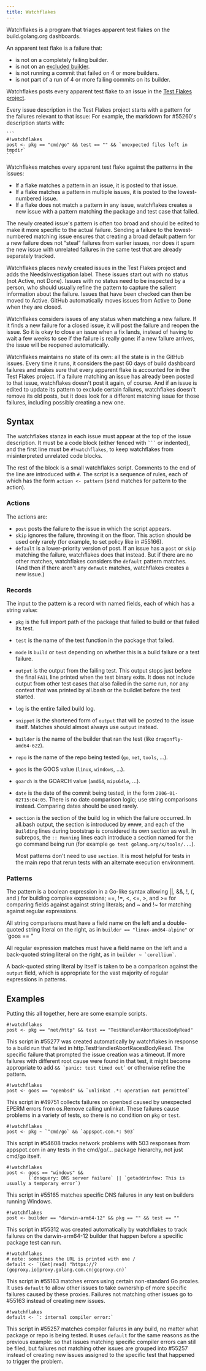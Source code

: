 ```yaml
---
title: Watchflakes
---
```


Watchflakes is a program that triages apparent test flakes on the build.golang.org dashboards.

An apparent test flake is a failure that:

 - is not on a completely failing builder.
 - is not on an [excluded builder](https://go.dev/issue/55166).
 - is not running a commit that failed on 4 or more builders.
 - is not part of a run of 4 or more failing commits on its builder.

Watchflakes posts every apparent test flake to an issue in the [Test Flakes project](https://github.com/orgs/golang/projects/20).

Every issue description in the Test Flakes project starts with a pattern for the failures relevant to that issue:
For example, the markdown for #55260's description starts with:

	```
	#!watchflakes
	post <- pkg == "cmd/go" && test == "" && `unexpected files left in tmpdir`
	```

Watchflakes matches every apparent test flake against the patterns in the issues:

 - If a flake matches a pattern in an issue, it is posted to that issue.
 - If a flake matches a pattern in multiple issues, it is posted to the lowest-numbered issue.
 - If a flake does not match a pattern in any issue, watchflakes creates a new issue with a pattern matching the package and test case that failed.

The newly created issue's pattern is often too broad and should be edited to make it more specific to the actual failure.
Sending a failure to the lowest-numbered matching issue ensures that creating a broad default pattern
for a new failure does not “steal” failures from earlier issues,
nor does it spam the new issue with unrelated failures in the same test that are already separately tracked.

Watchflakes places newly created issues in the Test Flakes project and adds the NeedsInvestigation label.
These issues start out with no status (not Active, not Done).
Issues with no status need to be inspected by a person,
who should usually refine the pattern to capture the salient information about the failure.
Issues that have been checked can then be moved to Active.
GitHub automatically moves issues from Active to Done when they are closed.

Watchflakes considers issues of any status when matching a new failure.
If it finds a new failure for a closed issue, it will post the failure and reopen the issue.
So it is okay to close an issue when a fix lands, instead of having to wait a few weeks
to see if the failure is really gone: if a new failure arrives, the issue will be reopened automatically.

Watchflakes maintains no state of its own: all the state is in the GitHub issues.
Every time it runs, it considers the past 60 days of build dashboard failures
and makes sure that every apparent flake is accounted for in the Test Flakes project.
If a failure matching an issue has already been posted to that issue, watchflakes doesn't post it again, of course.
And if an issue is edited to update its pattern to exclude certain failures,
watchflakes doesn't remove its old posts, but it does look for a different matching issue for those failures,
including possibly creating a new one.

## Syntax

The watchflakes stanza in each issue must appear at the top of the issue description.
It must be a code block (either fenced with ```` ``` ```` or indented), and the first line must be `#!watchflakes`,
to keep watchflakes from misinterpreted unrelated code blocks.

The rest of the block is a small watchflakes script. Comments to the end of the line are introduced with `#`.
The script is a sequence of rules, each of which has the form `action <- pattern`
(send matches for pattern to the action).

### Actions

The actions are:

 - `post` posts the failure to the issue in which the script appears.
 - `skip` ignores the failure, throwing it on the floor. This action should be used only rarely (for example, to set policy like in #55166).
 - `default` is a lower-priority version of post. If an issue has a `post` or `skip` matching the failure, watchflakes does that instead.
    But if there are no other matches, watchflakes considers the `default` pattern matches.
    (And then if there aren't any `default` matches, watchflakes creates a new issue.)

### Records

The input to the pattern is a record with named fields, each of which has a string value:

 - `pkg` is the full import path of the package that failed to build or that failed its test.

 - `test` is the name of the test function in the package that failed.

 - `mode` is `build` or `test` depending on whether this is a build failure or a test failure.

 - `output` is the output from the failing test. This output stops just before the final `FAIL` line printed when the test binary exits.
   It does not include output from other test cases that also failed in the same run,
   nor any context that was printed by all.bash or the buildlet before the test started.

 - `log` is the entire failed build log.

 - `snippet` is the shortened form of `output` that will be posted to the issue itself.
   Matches should almost always use `output` instead.

 - `builder` is the name of the builder that ran the test (like `dragonfly-amd64-622`).

 - `repo` is the name of the repo being tested (`go`, `net`, `tools`, ...).

 - `goos` is the GOOS value (`linux`, `windows`, ...).

 - `goarch` is the GOARCH value (`amd64`, `mips64le`, ...).

 - `date` is the date of the commit being tested, in the form `2006-01-02T15:04:05`.
   There is no date comparison logic; use string comparisons instead.
   Comparing dates should be used rarely.

 - `section` is the section of the build log in which the failure occurred.
   In all.bash output, the section is introduced by `#####`,
   and each of the `Building` lines during bootstrap is considered its own section as well.
   In subrepos, the `:: Running` lines each introduce a section named for the go command being run
   (for example `go test golang.org/x/tools/...`).

   Most patterns don't need to use `section`. It is most helpful for tests in the main repo
   that rerun tests with an alternate execution environment.

### Patterns

The pattern is a boolean expression in a Go-like syntax allowing
||, &&, !, (, and ) for building complex expressions;
==, !=, <, <=, >, and >= for comparing fields against against string literals;
and ~ and !~ for matching against regular expressions.

All string comparisons must have a field name on the left and a double-quoted string literal on the right, as in
`builder == "linux-amd64-alpine"` or `goos == "

All regular expression matches must have a field name on the left and a back-quoted string literal on the right, as in
`` builder ~ `corellium` ``.

A back-quoted string literal by itself is taken to be a comparison against the `output` field,
which is appropriate for the vast majority of regular expressions in patterns.

## Examples

Putting this all together, here are some example scripts.

	#!watchflakes
	post <- pkg == "net/http" && test == "TestHandlerAbortRacesBodyRead"

This script in #55277 was created automatically by watchflakes in response
to a build run that failed in http.TestHandlerAbortRacesBodyRead.
The specific failure that prompted the issue creation was a timeout.
If more failures with different root cause were found in that test, it might become
appropriate to add `` && `panic: test timed out` `` or otherwise refine the pattern.

	#!watchflakes
	post <- goos == "openbsd" && `unlinkat .*: operation not permitted`

This script in #49751 collects failures on openbsd caused by unexpected EPERM
errors from os.Remove calling unlinkat. These failures cause problems in a variety of tests,
so there is no condition on `pkg` or `test`.

	#!watchflakes
	post <- pkg ~ `^cmd/go` && `appspot.com.*: 503`

This script in #54608 tracks network problems with 503 responses from appspot.com
in any tests in the cmd/go/... package hierarchy, not just cmd/go itself.

	#!watchflakes
	post <- goos == "windows" &&
	        (`dnsquery: DNS server failure` || `getaddrinfow: This is usually a temporary error`)

This script in #55165 matches specific DNS failures in any test on builders running Windows.

	#!watchflakes
	post <- builder == "darwin-arm64-12" && pkg == "" && test == ""

This script in #55312 was created automatically by watchflakes to track failures on
the darwin-arm64-12 builder that happen before a specific package test can run.

	#!watchflakes
	# note: sometimes the URL is printed with one /
	default <- `(Get|read) "https://?(goproxy.io|proxy.golang.com.cn|goproxy.cn)`

This script in #55163 matches errors using certain non-standard Go proxies.
It uses `default` to allow other issues to take ownership of more specific failures caused by these proxies.
Failures not matching other issues go to #55163 instead of creating new issues.

	#!watchflakes
	default <- `: internal compiler error:`

This script in #55257 matches compiler failures in any build, no matter what package or repo is being tested.
It uses `default` for the same reasons as the previous example: so that issues matching specific
compiler errors can still be filed, but failures not matching other issues are grouped into #55257
instead of creating new issues assigned to the specific test that happened to trigger the problem.

